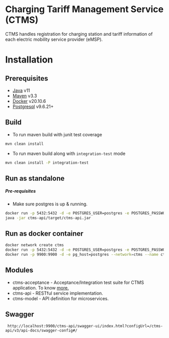 # Charging Tariff Management Service (CTMS)

CTMS handles registration for charging station and tariff information of each electric mobility service provider (eMSP).

# Installation

## Prerequisites

* [Java](https://openjdk.java.net/) v11
* [Maven](https://maven.apache.org/) v3.3
* [Docker](https://docs.docker.com/) v20.10.6
* [Postgresql](https://www.postgresql.org/) v9.6.21+

## Build
* To run maven build with junit test coverage
```bash
mvn clean install
```
* To run maven build along with `integration-test` mode
```bash
mvn clean install -P integration-test
```

## Run as standalone
##### Pre-requisites

- Make sure postgres is up & running.
```bash
docker run -p 5432:5432 -d -e POSTGRES_USER=postgres -e POSTGRES_PASSWORD=postgres -e POSTGRES_DB=ctms_pad --name postgres postgres:9.6.12
java -jar ctms-api/target/ctms-api.jar
```

## Run as docker container
```bash
docker network create ctms
docker run -p 5432:5432 -d -e POSTGRES_USER=postgres -e POSTGRES_PASSWORD=postgres -e POSTGRES_DB=ctms_pad --network=ctms --name postgres postgres:9.6.12
docker run -p 9900:9900 -d -e pg_host=postgres --network=ctms --name ctms bilal0606/ctms-api:2020.1.1
```

## Modules

- ctms-acceptance - Acceptance/Integration test suite for CTMS application. To know [more.](https://github.com/nihalib/ctms-pad/tree/main/ctms-acceptance#readme)
- ctms-api        - RESTful service implementation.
- ctms-model      - API definition for microservices.

## Swagger

```thymeleafurlexpressions
 http://localhost:9900/ctms-api/swagger-ui/index.html?configUrl=/ctms-api/v3/api-docs/swagger-config#/
```